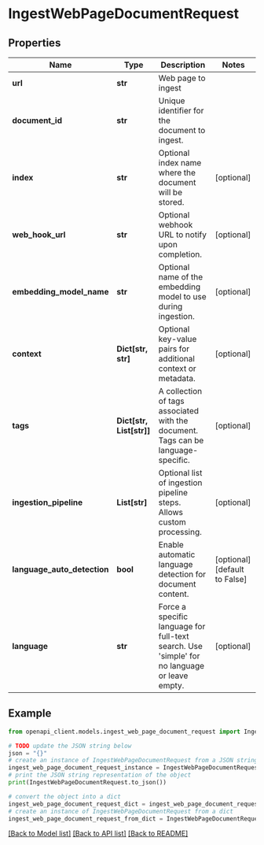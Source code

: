 # IngestWebPageDocumentRequest


## Properties

Name | Type | Description | Notes
------------ | ------------- | ------------- | -------------
**url** | **str** | Web page to ingest | 
**document_id** | **str** | Unique identifier for the document to ingest. | 
**index** | **str** | Optional index name where the document will be stored. | [optional] 
**web_hook_url** | **str** | Optional webhook URL to notify upon completion. | [optional] 
**embedding_model_name** | **str** | Optional name of the embedding model to use during ingestion. | [optional] 
**context** | **Dict[str, str]** | Optional key-value pairs for additional context or metadata. | [optional] 
**tags** | **Dict[str, List[str]]** | A collection of tags associated with the document. Tags can be language-specific. | [optional] 
**ingestion_pipeline** | **List[str]** | Optional list of ingestion pipeline steps. Allows custom processing. | [optional] 
**language_auto_detection** | **bool** | Enable automatic language detection for document content. | [optional] [default to False]
**language** | **str** | Force a specific language for full-text search. Use &#39;simple&#39; for no language or leave empty. | [optional] 

## Example

```python
from openapi_client.models.ingest_web_page_document_request import IngestWebPageDocumentRequest

# TODO update the JSON string below
json = "{}"
# create an instance of IngestWebPageDocumentRequest from a JSON string
ingest_web_page_document_request_instance = IngestWebPageDocumentRequest.from_json(json)
# print the JSON string representation of the object
print(IngestWebPageDocumentRequest.to_json())

# convert the object into a dict
ingest_web_page_document_request_dict = ingest_web_page_document_request_instance.to_dict()
# create an instance of IngestWebPageDocumentRequest from a dict
ingest_web_page_document_request_from_dict = IngestWebPageDocumentRequest.from_dict(ingest_web_page_document_request_dict)
```
[[Back to Model list]](../README.md#documentation-for-models) [[Back to API list]](../README.md#documentation-for-api-endpoints) [[Back to README]](../README.md)


